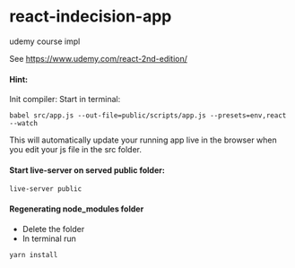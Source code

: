 # react-indecision-app
udemy course impl

See https://www.udemy.com/react-2nd-edition/

#### Hint:
Init compiler: Start in terminal:

```
babel src/app.js --out-file=public/scripts/app.js --presets=env,react --watch
```

This will automatically update your running app live in the browser when you edit your js file in the src folder.

#### Start live-server on served public folder:
```
live-server public
```
#### Regenerating node_modules folder
* Delete the folder
* In terminal run
```
yarn install
```







